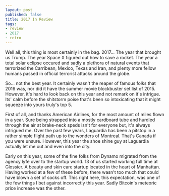 ```yaml
---
layout: post
published: false
title: 2017 In Review
tags: 
- review
- 2017
- retro
---
```


Well all, 
this thing is most certainly in the bag. 
2017... The year that brought us Trump. 
The year Space X figured out how to save a rocket. 
The year a total solar eclipse occured and sadly
a plethora of natural events that terrorized the Carribean, Mexico, Texas and Iran, 
and plenty more fellow humans passed in official terrorist attacks around the globe.

So... not the best year. 
It certainly wasn't the reaper of famous folks that 2016 was, 
nor did it have the summer movie blockbuster set list of 2015. 
However, it's hard to look back on this year and not remark on it's intrigue. 
Its' calm before the shitstorm poise that's been so intoxicating that it might squeeze into yours truly's top 5. 

First of all, and thanks American Airlines, for the most amount of miles flown in a year. 
Sure being strapped into a mostly cardboard tube and hurdled through the air at brake-neck speds isn't for everyone but, 
it's always intrigued me. 
Over the past few years, Laguardia has been a pitstop in a rather simple flight path up to the wonders of Montreal. 
That's Canada if you were unsure. 
However, this year the shoe shine guy at Laguardia actually let me out and even into the city. 

Early on this year, some of the fine folks from Dynamo migrated from the agency lyfe over to the startup world. 
13 of us started working full time at Glossier. 
A beauty and skin care startup located in the heart of Manhattan. 
Having worked at a few of these before, 
there wasn't too much that could have blown a set of socks off. 
This right here, 
this expectation, was one of the few things I bet against incorrectly this year. 
Sadly Bitcoin's meteoric price increase was the other.



